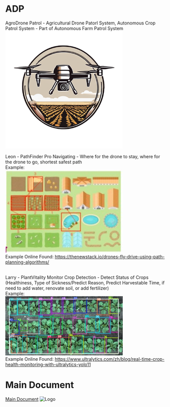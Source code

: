 # ADP
AgroDrone Patrol - Agricultural Drone Patorl System, Autonomous Crop Patrol System - Part of Autonomous Farm Patrol System <br/>
<img src="/img/logo%20v0.1.png" alt="Logo" width="369"/>

Leon - PathFinder Pro
Navigating - Where for the drone to stay, where for the drone to go, shortest safest path <br/>
Example: <br/>
<img src="/examples/PFP.jpg" alt="PFP" width="369"/> <br/>
Example Online Found:
https://thenewstack.io/drones-fly-drive-using-path-planning-algorithms/ <br/> <br/>

Larry - PlantVitality Monitor
Crop Detection - Detect Status of Crops (Healthiness, Type of Sickness/Predict Reason, Predict Harvestable Time, if need to add water, renovate soil, or add fertilizer) <br/>
Example: <br/>
<img src="/examples/PVM.jpg" alt="PFP" width="369"/> <br/>
Example Online Found:
https://www.ultralytics.com/zh/blog/real-time-crop-health-monitoring-with-ultralytics-yolo11

# Main Document

[Main Document](./Main%20Document.pdf)
<img src="/img/bkg%20v0.1.png" alt="Logo" width="1234"/>
